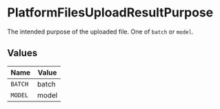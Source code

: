 # PlatformFilesUploadResultPurpose

The intended purpose of the uploaded file. One of `batch` or `model`.


## Values

| Name    | Value   |
| ------- | ------- |
| `BATCH` | batch   |
| `MODEL` | model   |